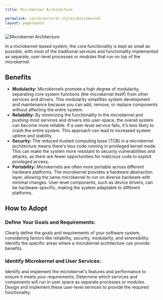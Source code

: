 ```yaml
---
title: Microkernel Architecture

permalink: /architectural-styles/microkernel
layout: pagelayout
---
```


![Microkernel Architecture](../pictures/Microkernel%20Architecture.jpg)

In a microkernel-based system, the core functionality is kept as small as possible, with most of the traditional services and functionality implemented as separate, user-level processes or modules that run on top of the microkernel.



## Benefits

- **Modularity:**  Microkernels promote a high degree of modularity, separating core system functions (the microkernel itself) from other services and drivers. This modularity simplifies system development and maintenance because you can add, remove, or replace components without affecting the entire system.
- **Reliability:** By minimizing the functionality in the microkernel and pushing most services and drivers into user-space, the overall system can become more reliable. If a user-level service fails, it's less likely to crash the entire system. This approach can lead to increased system uptime and stability. 
- **Security:** The reduced trusted computing base (TCB) in a microkernel architecture means there's less code running in privileged kernel mode. This can make the system more resistant to security vulnerabilities and attacks, as there are fewer opportunities for malicious code to exploit privileged access..
- **Portability:** Microkernels are often more portable across different hardware platforms. The microkernel provides a hardware abstraction layer, allowing the same microkernel to run on diverse hardware with minimal changes. User-level components, such as device drivers, can be hardware-specific, making the system adaptable to different platforms.


## How to Adopt

### Define Your Goals and Requirements:
Clearly define the goals and requirements of your software system, considering factors like reliability, security, modularity, and extensibility.
Identify the specific areas where a microkernel architecture can provide benefits.

### Identify Microkernel and User  Services:
Identify and implement the microkernel's features and performance to ensure it meets your requirements.
Determine which services and components will run in user space as separate processes or modules.
Design and implement these user-level services to provide the required functionality.
